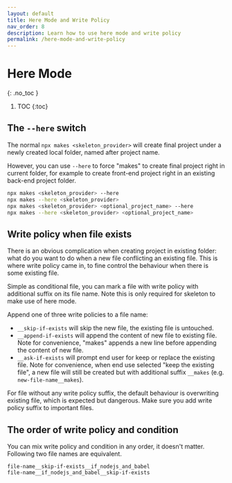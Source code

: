 ```yaml
---
layout: default
title: Here Mode and Write Policy
nav_order: 8
description: Learn how to use here mode and write policy
permalink: /here-mode-and-write-policy
---
```


# Here Mode
{: .no_toc }

1. TOC
{:toc}

## The `--here` switch

The normal `npx makes <skeleton_provider>` will create final project under a newly created local folder, named after project name.

However, you can use `--here` to force "makes" to create final project right in current folder, for example to create front-end project right in an existing back-end project folder.

```bash
npx makes <skeleton_provider> --here
npx makes --here <skeleton_provider>
npx makes <skeleton_provider> <optional_project_name> --here
npx makes --here <skeleton_provider> <optional_project_name>
```

## Write policy when file exists

There is an obvious complication when creating project in existing folder: what do you want to do when a new file conflicting an existing file. This is where write policy came in, to fine control the behaviour when there is some existing file.

Simple as conditional file, you can mark a file with write policy with additional suffix on its file name. Note this is only required for skeleton to make use of here mode.

Append one of three write policies to a file name:
* `__skip-if-exists` will skip the new file, the existing file is untouched.
* `__append-if-exists` will append the content of new file to existing file. Note for convenience, "makes" appends a new line before appending the content of new file.
* `__ask-if-exists` will prompt end user for keep or replace the existing file. Note for convenience, when end use selected "keep the existing file", a new file will still be created but with additional suffix `__makes` (e.g. `new-file-name__makes`).

For file without any write policy suffix, the default behaviour is overwriting existing file, which is expected but dangerous. Make sure you add write policy suffix to important files.

## The order of write policy and condition

You can mix write policy and condition in any order, it doesn't matter. Following two file names are equivalent.

```
file-name__skip-if-exists__if_nodejs_and_babel
file-name__if_nodejs_and_babel__skip-if-exists
```
